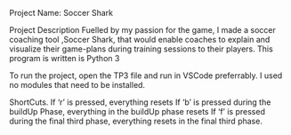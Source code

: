 Project Name: Soccer Shark

Project Description
Fuelled by my passion for the game, I made a soccer coaching tool ,Soccer Shark, that would enable coaches to explain and visualize their game-plans during training sessions to their players.
This program is written is Python 3

To run the project, open the TP3 file and run in VSCode preferrably. I used no modules that need to be installed.

ShortCuts.
If ‘r’ is pressed, everything resets
If ‘b’ is pressed during the buildUp Phase, everything in the buildUp phase resets
If ‘f’ is pressed during the final third phase, everything resets in the final third phase.
